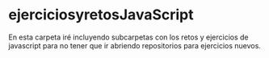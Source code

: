 # ejerciciosyretosJavaScript
En esta carpeta iré incluyendo subcarpetas con los retos y ejercicios de javascript para no tener que ir abriendo repositorios para ejercicios nuevos.